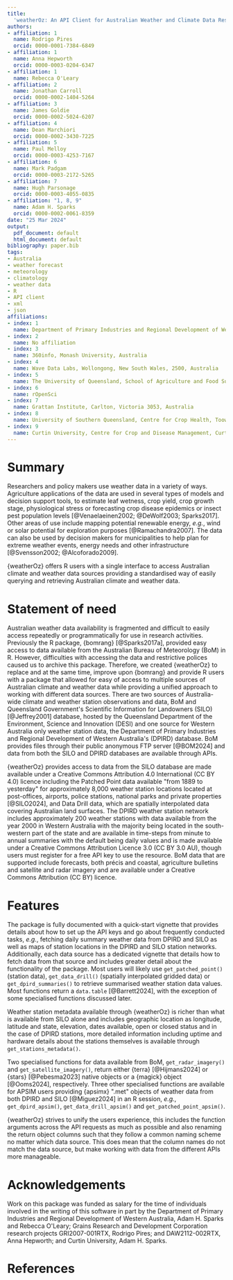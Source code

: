 ```yaml
---
title:
  'weatherOz: An API Client for Australian Weather and Climate Data Resources in R'
authors:
- affiliation: 1
  name: Rodrigo Pires
  orcid: 0000-0001-7384-6849
- affiliation: 1
  name: Anna Hepworth
  orcid: 0000-0003-0204-6347
- affiliation: 1
  name: Rebecca O'Leary
- affiliation: 2
  name: Jonathan Carroll
  orcid: 0000-0002-1404-5264
- affiliation: 3
  name: James Goldie
  orcid: 0000-0002-5024-6207
- affiliation: 4
  name: Dean Marchiori
  orcid: 0000-0002-3430-7225
- affiliation: 5
  name: Paul Melloy
  orcid: 0000-0003-4253-7167
- affiliation: 6
  name: Mark Padgam
  orcid: 0000-0003-2172-5265
- affiliation: 7
  name: Hugh Parsonage
  orcid: 0000-0003-4055-0835
- affiliation: "1, 8, 9"
  name: Adam H. Sparks
  orcid: 0000-0002-0061-8359
date: "25 Mar 2024"
output:
  pdf_document: default
  html_document: default
bibliography: paper.bib
tags:
- Australia
- weather forecast
- meteorology
- climatology
- weather data
- R
- API client
- xml
- json
affiliations:
- index: 1
  name: Department of Primary Industries and Regional Development of Western Australia, Perth, Western Australia 6000, Australia
- index: 2
  name: No affiliation
- index: 3
  name: 360info, Monash University, Australia
- index: 4
  name: Wave Data Labs, Wollongong, New South Wales, 2500, Australia
- index: 5
  name: The University of Queensland, School of Agriculture and Food Sustainability, Gatton, Queensland 4343, Australia
- index: 6
  name: rOpenSci
- index: 7
  name: Grattan Institute, Carlton, Victoria 3053, Australia
- index: 8
  name: University of Southern Queensland, Centre for Crop Health, Toowoomba, Queensland 4350, Australia
- index: 9
  name: Curtin University, Centre for Crop and Disease Management, Curtin Biometry and Agricultural Data Analytics, Bentley, Western Australia 6102, Australia
---
```


# Summary

Researchers and policy makers use weather data in a variety of ways.
Agriculture applications of the data are used in several types of models and decision support tools, to estimate leaf wetness, crop yield, crop growth stage, physiological stress or forecasting crop disease epidemics or insect pest population levels [@Venaelaeinen2002; @DeWolf2003; Sparks2017].
Other areas of use include mapping potential renewable energy, *e.g.*, wind or solar potential for exploration purposes [@Ramachandra2007].
The data can also be used by decision makers for municipalities to help plan for extreme weather events, energy needs and other infrastructure [@Svensson2002; @Alcoforado2009].

{weatherOz} offers R users with a single interface to access Australian climate and weather data sources providing a standardised way of easily querying and retrieving Australian climate and weather data.

# Statement of need

Australian weather data availability is fragmented and difficult to easily access repeatedly or programmatically for use in research activities.
Previously the R package, {bomrang} [@Sparks2017a], provided easy access to data available from the Australian Bureau of Meteorology (BoM) in R.
However, difficulties with accessing the data and restrictive polices caused us to archive this package.
Therefore, we created {weatherOz} to replace and at the same time, improve upon {bomrang} and provide R users with a package that allowed for easy of access to multiple sources of Australian climate and weather data while providing a unified approach to working with different data sources.
There are two sources of Australia-wide climate and weather station observations and data, BoM and Queensland Government's Scientific Information for Landowners (SILO) [@Jeffrey2001] database, hosted by the Queensland Department of the Environment, Science and Innovation (DESI) and one source for Western Australia only weather station data, the Department of Primary Industries and Regional Development of Western Australia's (DPIRD) database.
BoM provides files through their public anonymous FTP server [@BOM2024] and data from both the SILO and DPIRD databases are available through APIs.

{weatherOz} provides access to data from the SILO database are made available under a Creative Commons Attribution 4.0 International (CC BY 4.0) licence including the Patched Point data available "from 1889 to yesterday" for approximately 8,000 weather station locations located at post-offices, airports, police stations, national parks and private properties [@SILO2024], and Data Drill data, which are spatially interpolated data covering Australian land surfaces.
The DPIRD weather station network includes approximately 200 weather stations with data available from the year 2000 in Western Australia with the majority being located in the south-western part of the state and are available in time-steps from minute to annual summaries with the default being daily values and is made available under a Creative Commons Attribution Licence 3.0 (CC BY 3.0 AU), though users must register for a free API key to use the resource.
BoM data that are supported include forecasts, both précis and coastal, agriculture bulletins and satellite and radar imagery and are available under a Creative Commons Attribution (CC BY) licence.

# Features

The package is fully documented with a quick-start vignette that provides details about how to set up the API keys and go about frequently conducted tasks, *e.g.*, fetching daily summary weather data from DPIRD and SILO as well as maps of station locations in the DPIRD and SILO station networks.
Additionally, each data source has a dedicated vignette that details how to fetch data from that source and includes greater detail about the functionality of the package.
Most users will likely use `get_patched_point()` (station data), `get_data_drill()` (spatially interpolated gridded data) or `get_dpird_summaries()` to retrieve summarised weather station data values.
Most functions return a `data.table` [@Barrett2024], with the exception of some specialised functions discussed later.

Weather station metadata available through {weatherOz} is richer than what is available from SILO alone and includes geographic location as longitude, latitude and state, elevation, dates available, open or closed status and in the case of DPIRD stations, more detailed information including uptime and hardware details about the stations themselves is available through `get_stations_metadata()`.

Two specialised functions for data available from BoM, `get_radar_imagery()` and `get_satellite_imagery()`, return either {terra} [@Hijmans2024] or {stars} [@Pebesma2023] native objects or a {magick} object [@Ooms2024], respectively.
Three other specialised functions are available for APSIM users providing {apsimx} ".met" objects of weather data from both DPIRD and SILO [@Miguez2024] in an R session, *e.g.*, `get_dpird_apsim()`, `get_data_drill_apsim()` and `get_patched_point_apsim()`.

{weatherOz} strives to unify the users experience, this includes the function arguments across the API requests as much as possible and also renaming the return object columns such that they follow a common naming scheme no matter which data source.
This does mean that the column names do not match the data source, but make working with data from the different APIs more manageable.

# Acknowledgements

Work on this package was funded as salary for the time of individuals involved in the writing of this software in part by the Department of Primary Industries and Regional Development of Western Australia, Adam H. Sparks and Rebecca O'Leary; Grains Research and Development Corporation research projects GRI2007-001RTX, Rodrigo Pires; and DAW2112-002RTX, Anna Hepworth; and Curtin University, Adam H. Sparks.

# References
